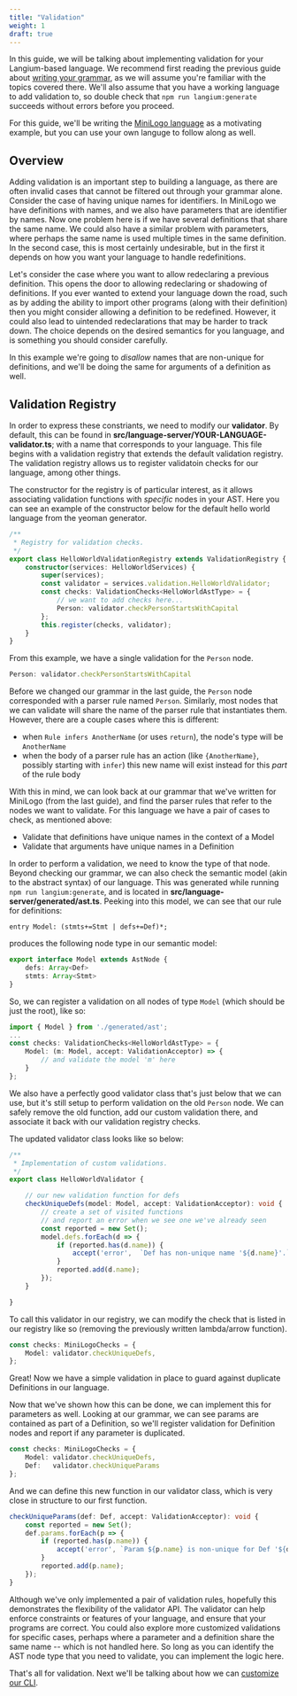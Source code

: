```yaml
---
title: "Validation"
weight: 1
draft: true
---
```


In this guide, we will be talking about implementing validation for your Langium-based language. We recommend first reading the previous guide about [writing your grammar](/guides/writing_a_grammar/), as we will assume you're familiar with the topics covered there. We'll also assume that you have a working language to add validation to, so double check that `npm run langium:generate` succeeds without errors before you proceed.

For this guide, we'll be writing the [MiniLogo language](https://github.com/langium/langium-minilogo) as a motivating example, but you can use your own languge to follow along as well.

## Overview

Adding validation is an important step to building a language, as there are often invalid cases that cannot be filtered out through your grammar alone. Consider the case of having unique names for identifiers. In MiniLogo we have definitions with names, and we also have parameters that are identifier by names. Now one problem here is if we have several definitions that share the same name. We could also have a similar problem with parameters, where perhaps the same name is used multiple times in the same definition. In the second case, this is most certainly undesirable, but in the first it depends on how you want your language to handle redefinitions.

Let's consider the case where you want to allow redeclaring a previous definition. This opens the door to allowing redeclaring or shadowing of definitions. If you ever wanted to extend your language down the road, such as by adding the ability to import other programs (along with their definition) then you might consider allowing a definition to be redefined. However, it could also lead to uintended redeclarations that may be harder to track down. The choice depends on the desired semantics for you language, and is something you should consider carefully.

In this example we're going to *disallow* names that are non-unique for definitions, and we'll be doing the same for arguments of a definition as well.

## Validation Registry

In order to express these constriants, we need to modify our **validator**. By default, this can be found in **src/language-server/YOUR-LANGUAGE-validator.ts**; with a name that corresponds to your language. This file begins with a validation registry that extends the default validation registry. The validation registry allows us to register validatoin checks for our language, among other things.

The constructor for the registry is of particular interest, as it allows associating validation functions with *specific* nodes in your AST. Here you can see an example of the constructor below for the default hello world language from the yeoman generator.

```ts
/**
 * Registry for validation checks.
 */
export class HelloWorldValidationRegistry extends ValidationRegistry {
    constructor(services: HelloWorldServices) {
        super(services);
        const validator = services.validation.HelloWorldValidator;
        const checks: ValidationChecks<HelloWorldAstType> = {
            // we want to add checks here...
            Person: validator.checkPersonStartsWithCapital
        };
        this.register(checks, validator);
    }
}
```

From this example, we have a single validation for the `Person` node.

```ts
Person: validator.checkPersonStartsWithCapital
```

Before we changed our grammar in the last guide, the `Person` node corresponded with a parser rule named `Person`. Similarly, most nodes that we can validate will share the name of the parser rule that instantiates them. However, there are a couple cases where this is different:
- when `Rule infers AnotherName` (or uses `return`), the node's type will be `AnotherName`
- when the body of a parser rule has an action (like `{AnotherName}`, possibly starting with `infer`) this new name will exist instead for this *part* of the rule body

With this in mind, we can look back at our grammar that we've written for MiniLogo (from the last guide), and find the parser rules that refer to the nodes we want to validate. For this language we have a pair of cases to check, as mentioned above:

- Validate that definitions have unique names in the context of a Model
- Validate that arguments have unique names in a Definition

In order to perform a validation, we need to know the type of that node. Beyond checking our grammar, we can also check the semantic model (akin to the abstract syntax) of our language. This was generated while running `npm run langium:generate`, and is located in **src/language-server/generated/ast.ts**. Peeking into this model, we can see that our rule for definitions:

```antlr
entry Model: (stmts+=Stmt | defs+=Def)*;
```

produces the following node type in our semantic model:

```ts
export interface Model extends AstNode {
    defs: Array<Def>
    stmts: Array<Stmt>
}
```

So, we can register a validation on all nodes of type `Model` (which should be just the root), like so:

```ts
import { Model } from './generated/ast';
...
const checks: ValidationChecks<HelloWorldAstType> = {
    Model: (m: Model, accept: ValidationAcceptor) => {
        // and validate the model 'm' here
    }
};
```

We also have a perfectly good validator class that's just below that we can use, but it's still setup to perform validation on the old `Person` node. We can safely remove the old function, add our custom validation there, and associate it back with our validation registry checks.

The updated validator class looks like so below:

```ts
/**
 * Implementation of custom validations.
 */
export class HelloWorldValidator {

    // our new validation function for defs
    checkUniqueDefs(model: Model, accept: ValidationAcceptor): void {
        // create a set of visited functions
        // and report an error when we see one we've already seen
        const reported = new Set();
        model.defs.forEach(d => {
            if (reported.has(d.name)) {
                accept('error',  `Def has non-unique name '${d.name}'.`,  {node: d, property: 'name'});
            }
            reported.add(d.name);
        });
    }

}
```

To call this validator in our registry, we can modify the check that is listed in our registry like so (removing the previously written lambda/arrow function).

```ts
const checks: MiniLogoChecks = {
    Model: validator.checkUniqueDefs,
};
```

Great! Now we have a simple validation in place to guard against duplicate Definitions in our language.

Now that we've shown how this can be done, we can implement this for parameters as well. Looking at our grammar, we can see params are contained as part of a Definition, so we'll register validation for Definition nodes and report if any parameter is duplicated.

```ts
const checks: MiniLogoChecks = {
    Model: validator.checkUniqueDefs,
    Def:   validator.checkUniqueParams
};
```

And we can define this new function in our validator class, which is very close in structure to our first function.

```ts
checkUniqueParams(def: Def, accept: ValidationAcceptor): void {
    const reported = new Set();
    def.params.forEach(p => {
        if (reported.has(p.name)) {
            accept('error', `Param ${p.name} is non-unique for Def '${def.name}'`, {node: p, property: 'name'});
        }
        reported.add(p.name);
    });
}
```

Although we've only implemented a pair of validation rules, hopefully this demonstrates the flexibility of the validator API. The validator can help enforce constraints or features of your language, and ensure that your programs are correct. You could also explore more customized validations for specific cases, perhaps where a parameter and a definition share the same name -- which is not handled here. So long as you can identify the AST node type that you need to validate, you can implement the logic here.

That's all for validation. Next we'll be talking about how we can [customize our CLI](/guides/customizing_cli).
